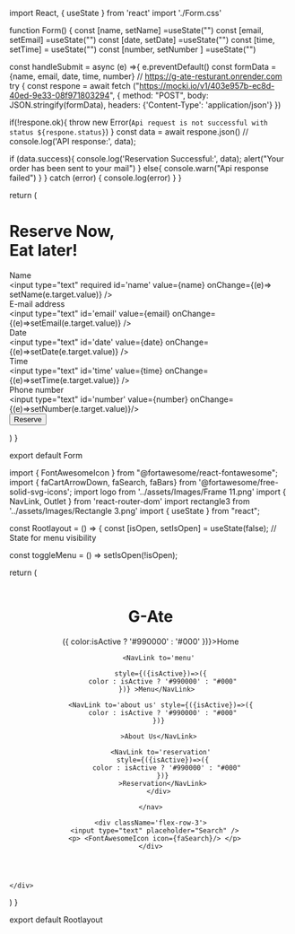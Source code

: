 import React, { useState } from 'react'
import './Form.css'

function Form() {
  const [name, setName] =useState("")
  const [email, setEmail] =useState("")
  const [date, setDate] =useState("")
  const [time, setTime] = useState("")
  const [number, setNumber ] =useState("")

const handleSubmit = async (e) =>{
e.preventDefault()
const formData = {name, email, date, time, number}
// https://g-ate-resturant.onrender.com
try {
  const respone = await fetch ("https://mocki.io/v1/403e957b-ec8d-40ed-9e33-08f971803294", {
    method: "POST",
    body: JSON.stringify(formData),
    headers: {'Content-Type': 'application/json'}
  })




  if(!respone.ok){
    throw new Error(`Api request is not successful with status ${respone.status}`)
  }
  const data = await respone.json()
  // console.log('API response:', data);
  

  if (data.success){
    console.log('Reservation Successful:', data);
    alert("Your order has been sent to your mail")
  }
  else{
    console.warn("Api response failed")
  }
} catch (error) {
  console.log(error)
}
}

  return (
    <div className='formContainer'>
        <div className='formDetails'>
        <h1>
        <span>Reserve </span> Now,
        <br />
        Eat later!
      </h1>
      <form action="" onSubmit={handleSubmit}>
        <label htmlFor="name" className='label'>Name</label>
        <br />
        <input type="text" required id='name' value={name} onChange={(e)=> setName(e.target.value)} /> <br />
        <label htmlFor="people">E-mail address</label> <br />
        <input type="text" id='email' value={email} onChange={(e)=>setEmail(e.target.value)} /> <br />
        <label htmlFor="text">Date</label> <br />
        <input type="text" id='date' value={date} onChange={(e)=>setDate(e.target.value)} /> <br />
        <label htmlFor="time">Time</label> <br />
        <input type="text" id='time' value={time} onChange={(e)=>setTime(e.target.value)} /> <br />
        <label htmlFor="number">Phone number</label> <br />
        <input type="text" id='number' value={number} onChange={(e)=>setNumber(e.target.value)}/> <br />
        <button className='button' type='submit'>Reserve</button>
      </form>
      </div>
    </div>
  )
}

export default Form







import { FontAwesomeIcon } from "@fortawesome/react-fontawesome";
import { faCartArrowDown, faSearch, faBars} from '@fortawesome/free-solid-svg-icons';
import logo from '../assets/Images/Frame 11.png'
import { NavLink, Outlet } from 'react-router-dom'
import rectangle3 from '../assets/Images/Rectangle 3.png'
import { useState } from "react";

const Rootlayout = () => {
  const [isOpen, setIsOpen] = useState(false); // State for menu visibility

  const toggleMenu = () => setIsOpen(!isOpen);

  return (
    <div >
<header className="header">
        <div className='logo'>
        <img src={logo} alt="" />
        <h1> <span>G</span>-Ate</h1>
       </div>
    <nav className={`nav ${isOpen ? 'open' : ''}`}>
      <div className="hamburger-menu" onClick={toggleMenu}>
      <FontAwesomeIcon icon={faBars} className="hamburgers-menu" />
        </div> 
        <div className={`nav-links ${isOpen ? 'show' : 'hide'}`}>
        <NavLink to='/'
        style={({isActive})=>({
          color:isActive ? '#990000' : '#000'
        })}>Home</NavLink> 
        
        <NavLink to='menu'

         style={({isActive})=>({
          color : isActive ? '#990000' : "#000"
        })} >Menu</NavLink> 
         
         <NavLink to='about us' style={({isActive})=>({
          color : isActive ? '#990000' : "#000"
        })}
         
         >About Us</NavLink> 

         <NavLink to='reservation'
          style={({isActive})=>({
            color : isActive ? '#990000' : "#000"
          })}
          >Reservation</NavLink>
        </div>
       
    </nav>

    <div className='flex-row-3'>
      <input type="text" placeholder="Search" />
      <p> <FontAwesomeIcon icon={faSearch}/> </p>
    </div>
</header>

<main>
<Outlet/>
</main>

    </div>
  )
}

export default Rootlayout  